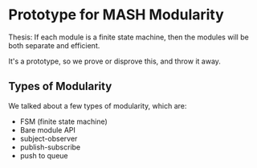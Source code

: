 # Prototype for MASH Modularity

Thesis: If each module is a finite state machine, then
the modules will be both separate and efficient.

It's a prototype, so we prove or disprove this,
and throw it away.

## Types of Modularity

We talked about a few types of modularity, which are:

  * FSM (finite state machine)
  * Bare module API
  * subject-observer
  * publish-subscribe
  * push to queue
